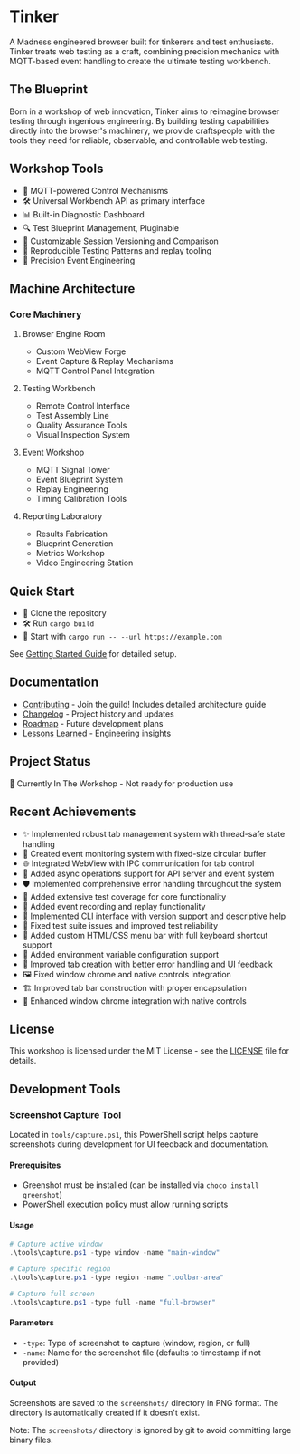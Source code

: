 # Tinker

A Madness engineered browser built for tinkerers and test enthusiasts. Tinker treats web testing as a craft, combining precision mechanics with MQTT-based event handling to create the ultimate testing workbench.

## The Blueprint

Born in a workshop of web innovation, Tinker aims to reimagine browser testing through ingenious engineering. By building testing capabilities directly into the browser's machinery, we provide craftspeople with the tools they need for reliable, observable, and controllable web testing.

## Workshop Tools
- 🔧 MQTT-powered Control Mechanisms
- 🛠️ Universal Workbench API as primary interface
- 📊 Built-in Diagnostic Dashboard
- 🔍 Test Blueprint Management, Pluginable
- 🔄 Customizable Session Versioning and Comparison
- 🔄 Reproducible Testing Patterns and replay tooling
- 🎯 Precision Event Engineering

## Machine Architecture

### Core Machinery
1. Browser Engine Room
   - Custom WebView Forge
   - Event Capture & Replay Mechanisms
   - MQTT Control Panel Integration

2. Testing Workbench
   - Remote Control Interface
   - Test Assembly Line
   - Quality Assurance Tools
   - Visual Inspection System

3. Event Workshop
   - MQTT Signal Tower
   - Event Blueprint System
   - Replay Engineering
   - Timing Calibration Tools

4. Reporting Laboratory
   - Results Fabrication
   - Blueprint Generation
   - Metrics Workshop
   - Video Engineering Station

## Quick Start
- 🔧 Clone the repository
- 🛠️ Run `cargo build`
- 🚀 Start with `cargo run -- --url https://example.com`

See [Getting Started Guide](docs/getting-started.md) for detailed setup.

## Documentation
- [Contributing](CONTRIBUTING.md) - Join the guild! Includes detailed architecture guide
- [Changelog](CHANGELOG.md) - Project history and updates
- [Roadmap](ROADMAP.md) - Future development plans
- [Lessons Learned](LESSONS_LEARNED.md) - Engineering insights

## Project Status

🚧️ Currently In The Workshop - Not ready for production use

## Recent Achievements
- ✨ Implemented robust tab management system with thread-safe state handling
- 🔄 Created event monitoring system with fixed-size circular buffer
- 🌐 Integrated WebView with IPC communication for tab control
- 🚀 Added async operations support for API server and event system
- 🛡️ Implemented comprehensive error handling throughout the system
- 🧪 Added extensive test coverage for core functionality
- 📝 Added event recording and replay functionality
- 🎯 Implemented CLI interface with version support and descriptive help
- 🔧 Fixed test suite issues and improved test reliability
- 🎨 Added custom HTML/CSS menu bar with full keyboard shortcut support
- 🔄 Added environment variable configuration support
- 🎯 Improved tab creation with better error handling and UI feedback
- 🖼️ Fixed window chrome and native controls integration
- 🏗️ Improved tab bar construction with proper encapsulation
- 🔄 Enhanced window chrome integration with native controls

## License

This workshop is licensed under the MIT License - see the [LICENSE](LICENSE) file for details.

## Development Tools

### Screenshot Capture Tool
Located in `tools/capture.ps1`, this PowerShell script helps capture screenshots during development for UI feedback and documentation.

#### Prerequisites
- Greenshot must be installed (can be installed via `choco install greenshot`)
- PowerShell execution policy must allow running scripts

#### Usage
```powershell
# Capture active window
.\tools\capture.ps1 -type window -name "main-window"

# Capture specific region
.\tools\capture.ps1 -type region -name "toolbar-area"

# Capture full screen
.\tools\capture.ps1 -type full -name "full-browser"
```

#### Parameters
- `-type`: Type of screenshot to capture (window, region, or full)
- `-name`: Name for the screenshot file (defaults to timestamp if not provided)

#### Output
Screenshots are saved to the `screenshots/` directory in PNG format. The directory is automatically created if it doesn't exist.

Note: The `screenshots/` directory is ignored by git to avoid committing large binary files.
